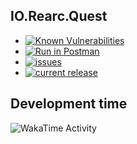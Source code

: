 ## IO.Rearc.Quest
  - [![Known
Vulnerabilities](https://snyk.io/test/github/denzuko/io.rearc.quest/badge.svg)](https://snyk.io/test/github/denzuko/io.rearc.quest)
  - [![Run in Postman](https://run.pstmn.io/button.svg)](https://god.postman.co/run-collection/c789730aaea734895476)
  - [![issues](https://img.shields.io/github/issues/denzuko/io.rearc.quest)](https://github.com/denzuko/io.rearc.quest/issues/)
  - [![current release](https://img.shields.io/github/v/release/denzuko/io.rearc.quest)](https://github.com/denzuko/io.rearch.quest/releases/)

## Development time
<img src="https://github.com/denzuko/io.rearc/blob/master/images/stat.svg" alt="WakaTime Activity"/>
